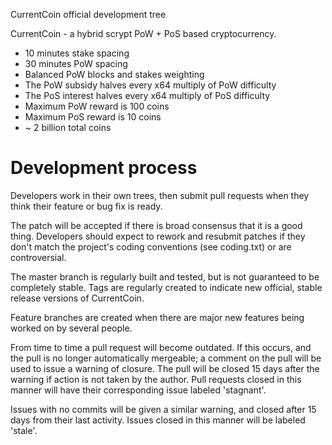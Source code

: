 
CurrentCoin official development tree

CurrentCoin - a hybrid scrypt PoW + PoS based cryptocurrency.

* 10 minutes stake spacing
* 30 minutes PoW spacing
* Balanced PoW blocks and stakes weighting
* The PoW subsidy halves every x64 multiply of PoW difficulty
* The PoS interest halves every x64 multiply of PoS difficulty
* Maximum PoW reward is 100 coins
* Maximum PoS reward is 10 coins
* ~ 2 billion total coins

Development process
===========================

Developers work in their own trees, then submit pull requests when
they think their feature or bug fix is ready.

The patch will be accepted if there is broad consensus that it is a
good thing.  Developers should expect to rework and resubmit patches
if they don't match the project's coding conventions (see coding.txt)
or are controversial.

The master branch is regularly built and tested, but is not guaranteed
to be completely stable. Tags are regularly created to indicate new
official, stable release versions of CurrentCoin.

Feature branches are created when there are major new features being
worked on by several people.

From time to time a pull request will become outdated. If this occurs, and
the pull is no longer automatically mergeable; a comment on the pull will
be used to issue a warning of closure. The pull will be closed 15 days
after the warning if action is not taken by the author. Pull requests closed
in this manner will have their corresponding issue labeled 'stagnant'.

Issues with no commits will be given a similar warning, and closed after
15 days from their last activity. Issues closed in this manner will be 
labeled 'stale'.
